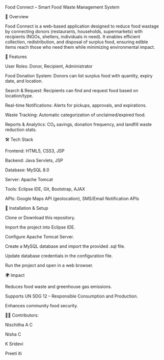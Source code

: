 Food Connect – Smart Food Waste Management System

📌 Overview

Food Connect is a web-based application designed to reduce food wastage by connecting donors (restaurants, households, supermarkets) with recipients (NGOs, shelters, individuals in need). It enables efficient collection, redistribution, and disposal of surplus food, ensuring edible items reach those who need them while minimizing environmental impact.

🚀 Features

User Roles: Donor, Recipient, Administrator

Food Donation System: Donors can list surplus food with quantity, expiry date, and location.

Search & Request: Recipients can find and request food based on location/type.

Real-time Notifications: Alerts for pickups, approvals, and expirations.

Waste Tracking: Automatic categorization of unclaimed/expired food.

Reports & Analytics: CO₂ savings, donation frequency, and landfill waste reduction stats.


🛠 Tech Stack

Frontend: HTML5, CSS3, JSP

Backend: Java Servlets, JSP

Database: MySQL 8.0

Server: Apache Tomcat

Tools: Eclipse IDE, Git, Bootstrap, AJAX

APIs: Google Maps API (geolocation), SMS/Email Notification APIs


📂 Installation & Setup

Clone or Download this repository.

Import the project into Eclipse IDE.

Configure Apache Tomcat Server.

Create a MySQL database and import the provided .sql file.

Update database credentials in the configuration file.

Run the project and open in a web browser.


🌍 Impact

Reduces food waste and greenhouse gas emissions.

Supports UN SDG 12 – Responsible Consumption and Production.

Enhances community food security.


👩‍💻 Contributors:

Nischitha A C

Nisha C

K Sridevi

Preeti iti

